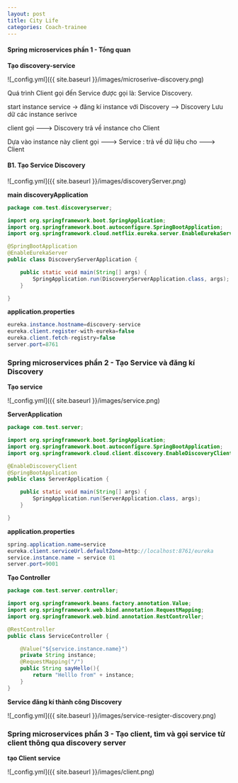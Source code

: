 ```yaml
---
layout: post
title: City Life
categories: Coach-trainee
---
```


#### Spring microservices phần 1 - Tổng quan

**Tạo discovery-service**

![_config.yml]({{ site.baseurl }}/images/microserive-discovery.png)

Quá trình Client gọi đến Service được gọi là: Service Discovery.

start instance service -> đăng kí instance với Discovery --> Discovery Lưu dữ các instance serivce 

client gọi ---> Discovery trả về instance cho Client

Dựa vào instance này client gọi ---> Service : trả về dữ liệu cho ---> Client

#### B1. Tạo Service Discovery

![_config.yml]({{ site.baseurl }}/images/discoveryServer.png)


**main discoveryApplication**

```java
package com.test.discoveryserver;

import org.springframework.boot.SpringApplication;
import org.springframework.boot.autoconfigure.SpringBootApplication;
import org.springframework.cloud.netflix.eureka.server.EnableEurekaServer;

@SpringBootApplication
@EnableEurekaServer
public class DiscoveryServerApplication {

	public static void main(String[] args) {
		SpringApplication.run(DiscoveryServerApplication.class, args);
	}

}

```

**application.properties**

``` java
eureka.instance.hostname=discovery-service
eureka.client.register-with-eureka=false
eureka.client.fetch-registry=false
server.port=8761
```

### Spring microservices phần 2 - Tạo Service và đăng kí Discovery

**Tạo service**

![_config.yml]({{ site.baseurl }}/images/service.png)

**ServerApplication**
``` java
package com.test.server;

import org.springframework.boot.SpringApplication;
import org.springframework.boot.autoconfigure.SpringBootApplication;
import org.springframework.cloud.client.discovery.EnableDiscoveryClient;

@EnableDiscoveryClient
@SpringBootApplication
public class ServerApplication {

	public static void main(String[] args) {
		SpringApplication.run(ServerApplication.class, args);
	}

}

```

**application.properties**

```java
spring.application.name=service
eureka.client.serviceUrl.defaultZone=http://localhost:8761/eureka
service.instance.name = service 01
server.port=9001
```

**Tạo Controller**

``` java
package com.test.server.controller;

import org.springframework.beans.factory.annotation.Value;
import org.springframework.web.bind.annotation.RequestMapping;
import org.springframework.web.bind.annotation.RestController;

@RestController
public class ServiceController {

    @Value("${service.instance.name}")
    private String instance;
    @RequestMapping("/")
    public String sayHello(){
        return "Helllo from" + instance;
    }
}

```

**Service đăng kí thành công Discovery**

![_config.yml]({{ site.baseurl }}/images/service-resigter-discovery.png)


### Spring microservices phần 3 - Tạo client, tìm và gọi service từ client thông qua discovery server


**tạo Client service**

![_config.yml]({{ site.baseurl }}/images/client.png)